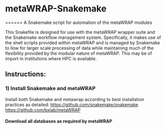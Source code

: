 # metaWRAP-Snakemake
======
A Snakemake script for automation of the metaWRAP modules

This Snakefile is designed for use with the metaWRAP wrapper suite and the Snakemake workflow management system. Specifically, it makes use of the shell scripts provided within metaWRAP and is managed by Snakemake to llow for larger scale processing of data while maintaining much of the flexibility provided by the modular nature of metaWRAP. This may be of import in institutions where HPC is available.

## Instructions:

### 1) Install Snakemake and metaWRAP 
Install both Snakemake and metawrap according to best installation practices as detailed:
https://github.com/snakemake/snakemake
https://github.com/bxlab/metaWRAP

#### Download all databases as required by metaWRAP
